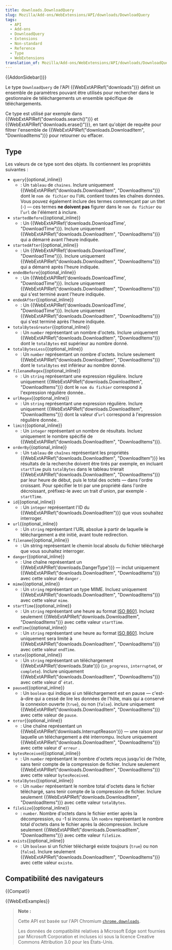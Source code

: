 ```yaml
---
title: downloads.DownloadQuery
slug: Mozilla/Add-ons/WebExtensions/API/downloads/DownloadQuery
tags:
  - API
  - Add-ons
  - DownloadQuery
  - Extensions
  - Non-standard
  - Reference
  - Type
  - WebExtensions
translation_of: Mozilla/Add-ons/WebExtensions/API/downloads/DownloadQuery
---
```


{{AddonSidebar()}}

Le type `DownloadQuery` de l'API {{WebExtAPIRef("downloads")}} définit un ensemble de paramètres pouvant être utilisés pour rechercher dans le gestionnaire de téléchargements un ensemble spécifique de téléchargements.

Ce type est utilisé par exemple dans {{WebExtAPIRef("downloads.search()")}} et {{WebExtAPIRef("downloads.erase()")}}, en tant qu'objet de requête pour filtrer l'ensemble de {{WebExtAPIRef("downloads.DownloadItem", "DownloadItems")}} pour retourner ou effacer.

## Type

Les valeurs de ce type sont des objets. Ils contiennent les propriétés suivantes :

- `query`{{optional_inline}}
  - : Un `tableau` de `chaines`. Inclure uniquement {{WebExtAPIRef("downloads.DownloadItem", "DownloadItems")}} dont le `nom de fichier` ou l'`URL` contient toutes les chaînes données. Vous pouvez également inclure des termes commençant par un titet (-) — ces termes **ne doivent pas** figurer dans le `nom du fichier` ou l'`url` de l'élément à inclure.
- `startedBefore`{{optional_inline}}
  - : Un {{WebExtAPIRef('downloads.DownloadTime', "DownloadTime")}}. Inclure uniquement {{WebExtAPIRef("downloads.DownloadItem", "DownloadItems")}} qui a démarré avant l'heure indiquée.
- `startedAfter`{{optional_inline}}
  - : Un {{WebExtAPIRef('downloads.DownloadTime', "DownloadTime")}}. Inclure uniquement {{WebExtAPIRef("downloads.DownloadItem", "DownloadItems")}} qui a démarré après l'heure indiquée.
- `endedBefore`{{optional_inline}}
  - : Un {{WebExtAPIRef('downloads.DownloadTime', "DownloadTime")}}. Inclure uniquement {{WebExtAPIRef("downloads.DownloadItem", "DownloadItems")}} qui s'est terminé avant l'heure indiquée.
- `endedAfter`{{optional_inline}}
  - : Un {{WebExtAPIRef('downloads.DownloadTime', "DownloadTime")}}. Inclure uniquement {{WebExtAPIRef("downloads.DownloadItem", "DownloadItems")}} qui s'est terminé après l'heure indiquée.
- `totalBytesGreater`{{optional_inline}}
  - : Un `number` représentant un nombre d'octets. Inclure uniquement {{WebExtAPIRef("downloads.DownloadItem", "DownloadItems")}} dont le `totalBytes` est supérieur au nombre donné.
- `totalBytesLess`{{optional_inline}}
  - : Un `number` représentant un nombre d'octets. Inclure seulement {{WebExtAPIRef("downloads.DownloadItem", "DownloadItems")}} dont le `totalBytes` est inférieur au nombre donné.
- `filenameRegex`{{optional_inline}}
  - : Un `string` représentant une expression régulière. Inclure uniquement {{WebExtAPIRef("downloads.DownloadItem", "DownloadItems")}} dont le `nom du fichier` correspond à l'expression régulière donnée..
- `urlRegex`{{optional_inline}}
  - : Un `string` représentant une expression régulière. Inclure uniquement {{WebExtAPIRef("downloads.DownloadItem", "DownloadItems")}} dont la valeur d'`url` correspond à l'expression régulière donnée..
- `limit`{{optional_inline}}
  - : Un `integer` représentant un nombre de résultats. Incluez uniquement le nombre spécifié de {{WebExtAPIRef("downloads.DownloadItem", "DownloadItems")}}.
- `orderBy`{{optional_inline}}
  - : Un `tableau` de `chaînes` représentant les propriétés {{WebExtAPIRef("downloads.DownloadItem", "DownloadItem")}} les résultats de la recherche doivent être tirés par exemple, en incluant `startTime` puis `totalBytes` dans le tableau trierait {{WebExtAPIRef("downloads.DownloadItem", "DownloadItems")}} par leur heure de début, puis le total des octets — dans l'ordre croissant. Pour spécifier le tri par une propriété dans l'ordre décroissant, préfixez-le avec un trait d'union, par exemple `-startTime`.
- `id`{{optional_inline}}
  - : Un `integer` représentant l'ID du {{WebExtAPIRef("downloads.DownloadItem")}} que vous souhaitez interroger.
- `url`{{optional_inline}}
  - : Un `string` représentant l'URL absolue à partir de laquelle le téléchargement a été initié, avant toute redirection.
- `filename`{{optional_inline}}
  - : Un string représentant le chemin local absolu du fichier téléchargé que vous souhaitez interroger.
- `danger`{{optional_inline}}
  - : Une chaîne représentant un {{WebExtAPIRef('downloads.DangerType')}} — inclut uniquement {{WebExtAPIRef("downloads.DownloadItem", "DownloadItems")}} avec cette valeur de `danger` .
- `mime`{{optional_inline}}
  - : Un `string` représentant un type MIME. Incluez uniquement {{WebExtAPIRef("downloads.DownloadItem", "DownloadItems")}} avec cette valeur `mime`.
- `startTime`{{optional_inline}}
  - : Un `string` représentant une heure au format [ISO 8601](https://en.wikipedia.org/wiki/ISO_8601). Incluez seulement {{WebExtAPIRef("downloads.DownloadItem", "DownloadItems")}} avec cette valeur `startTime`.
- `endTime`{{optional_inline}}
  - : Un `string` représentant une heure au format [ISO 8601](https://en.wikipedia.org/wiki/ISO_8601). Inclure uniquement sera limité à {{WebExtAPIRef("downloads.DownloadItem", "DownloadItems")}} avec cette valeur `endTime`.
- `state`{{optional_inline}}
  - : Un `string` représentant un téléchargement {{WebExtAPIRef('downloads.State')}} (`in_progress`, `interrupted`, or `complete`). Inclure uniquement {{WebExtAPIRef("downloads.DownloadItem", "DownloadItems")}} avec cette valeur d' `état`.
- `paused`{{optional_inline}}
  - : Un `boolean` qui indique si un téléchargement est en pause — c'est-à-dire qui a cessé de lire les données de l'hôte, mais qui a conservé la connexion ouverte (`true`), ou non (`false`). inclure uniquement {{WebExtAPIRef("downloads.DownloadItem", "DownloadItems")}} avec cette valeur de `pause`.
- `error`{{optional_inline}}
  - : Une chaîne représentant un {{WebExtAPIRef('downloads.InterruptReason')}} — une raison pour laquelle un téléchargement a été interrompu. Inclure uniquement {{WebExtAPIRef("downloads.DownloadItem", "DownloadItems")}} avec cette valeur d' `erreur` .
- `bytesReceived`{{optional_inline}}
  - : Un `number` représentant le nombre d'octets reçus jusqu'ici de l'hôte, sans tenir compte de la compression de fichier. Inclure seulement {{WebExtAPIRef("downloads.DownloadItem", "DownloadItems")}} avec cette valeur `bytesReceived`.
- `totalBytes`{{optional_inline}}
  - : Un `number` représentant le nombre total d'octets dans le fichier téléchargé, sans tenir compte de la compression de fichier. Inclure seulement {{WebExtAPIRef("downloads.DownloadItem", "DownloadItems")}} avec cette valeur `totalBytes`.
- `fileSize`{{optional_inline}}
  - : `number`. Nombre d'octets dans le fichier entier après la décompression, ou -1 si inconnu. Un `nombre` représentant le nombre total d'octets dans le fichier après la décompression. Inclure seulement {{WebExtAPIRef("downloads.DownloadItem", "DownloadItems")}} avec cette valeur `fileSize`.
- `exists`{{optional_inline}}
  - : Un `boolean` si un fichier téléchargé existe toujours (`true`) ou non (`false`). Inclure seulement {{WebExtAPIRef("downloads.DownloadItem", "DownloadItems")}} avec cette valeur `existe`.

## Compatibilité des navigateurs

{{Compat}}

{{WebExtExamples}}

> **Note :**
>
> Cette API est basée sur l'API Chromium [`chrome.downloads`](https://developer.chrome.com/extensions/downloads).
>
> Les données de compatibilité relatives à Microsoft Edge sont fournies par Microsoft Corporation et incluses ici sous la licence Creative Commons Attribution 3.0 pour les États-Unis.

<!--
// Copyright 2015 The Chromium Authors. All rights reserved.
//
// Redistribution and use in source and binary forms, with or without
// modification, are permitted provided that the following conditions are
// met:
//
//    * Redistributions of source code must retain the above copyright
// notice, this list of conditions and the following disclaimer.
//    * Redistributions in binary form must reproduce the above
// copyright notice, this list of conditions and the following disclaimer
// in the documentation and/or other materials provided with the
// distribution.
//    * Neither the name of Google Inc. nor the names of its
// contributors may be used to endorse or promote products derived from
// this software without specific prior written permission.
//
// THIS SOFTWARE IS PROVIDED BY THE COPYRIGHT HOLDERS AND CONTRIBUTORS
// "AS IS" AND ANY EXPRESS OR IMPLIED WARRANTIES, INCLUDING, BUT NOT
// LIMITED TO, THE IMPLIED WARRANTIES OF MERCHANTABILITY AND FITNESS FOR
// A PARTICULAR PURPOSE ARE DISCLAIMED. IN NO EVENT SHALL THE COPYRIGHT
// OWNER OR CONTRIBUTORS BE LIABLE FOR ANY DIRECT, INDIRECT, INCIDENTAL,
// SPECIAL, EXEMPLARY, OR CONSEQUENTIAL DAMAGES (INCLUDING, BUT NOT
// LIMITED TO, PROCUREMENT OF SUBSTITUTE GOODS OR SERVICES; LOSS OF USE,
// DATA, OR PROFITS; OR BUSINESS INTERRUPTION) HOWEVER CAUSED AND ON ANY
// THEORY OF LIABILITY, WHETHER IN CONTRACT, STRICT LIABILITY, OR TORT
// (INCLUDING NEGLIGENCE OR OTHERWISE) ARISING IN ANY WAY OUT OF THE USE
// OF THIS SOFTWARE, EVEN IF ADVISED OF THE POSSIBILITY OF SUCH DAMAGE.
-->
